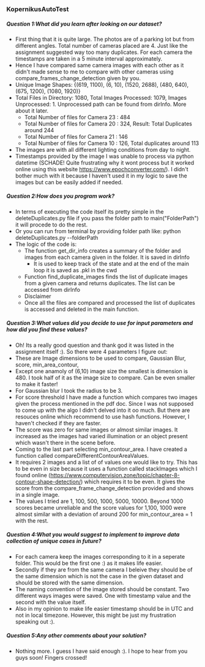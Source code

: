 ### KopernikusAutoTest

##### Question 1:What did you learn after looking on our dataset?

* First thing that it is quite large. The photos are of a parking lot but from different angles. Total number of cameras placed are 4. Just like the assignment suggested way too many duplicates. For each camera the timestamps are taken in a 5 minute interval approximately.
* Hence I have compared same camera images with each other as it didn't made sense to me to compare with other cameras using compare_frames_change_detection given by you.
* Unique Image Shapes: {(619, 1100), (6, 10), (1520, 2688), (480, 640), (675, 1200), (1080, 1920)}
* Total Files in Directory: 1080, Total Images Processed: 1079, Images Unprocessed: 1. Unprocessed path can be found from dirInfo. More about it later.
  *  Total Number of files for Camera 23 : 484
  *  Total Number of files for Camera 20 : 324, Result: Total Duplicates around 244
  *  Total Number of files for Camera 21 : 146
  *  Total Number of files for Camera 10 : 126, Total duplicates around 113
*  The images are with all different lighting conditions from day to night.
*  Timestamps provided by the image I was unable to process via python datetime (SCHADE! Quite frustrating why it wont process but it worked online using this website https://www.epochconverter.com/). I didn't bother much with it because I haven't used it in my logic to save the images but can be easily added if needed. 
  
##### Question 2:How does you program work?

* In terms of executing the code itself its pretty simple in the deleteDuplicates.py file if you pass the folder path to main("FolderPath") it will procede to do the rest.
* Or you can run from terminal by providing folder path like: python deleteDuplicates.py --folderPath 
* The logic of the code is:
  * The function get_dir_info creates a summary of the folder and images from each camera given in the folder. It is saved in dirInfo
    * It is used to keep track of the state and at the end of the main loop it is saved as .pkl in the cwd
  * Function find_duplicate_images finds the list of duplicate images from a given camera and returns duplicates. The list can be accessed from dirInfo
  * Disclaimer
  * Once all the files are compared and processed  the list of duplicates is accessed and deleted in the main function.

##### Question 3:What values did you decide to use for input parameters and how did you find these values?

* Oh! Its a really good question and thank god it was listed in the assignment itself :). So there were 4 parameters I figure out:
* These are Image dimensions to be used to compare, Gaussian Blur, score, min_area_contour,
* Except one anamoly of (6,10) image size the smallest is dimension is 480. I took half of it as the image size to compare. Can be even smaller to make it faster! 
* For Gaussian blur I took the radius to be 3. 
* For score threshold I have made a function which compares two images given the process mentioned in the pdf doc. Since I was not supposed to come up with the algo I didn't delved into it oo much. But there are resouces online which recommend to use hash functions. However, I haven't checked if they are faster.
 * The score was zero for same images or almost similar images. It increased as the images had varied illumination or an object present which wasn't there in the scene before.
* Coming to the last part selecting min_contour_area. I have created a function called compareDifferentContourAreaValues.
 * It requires 2 images and a list of  of values one would like to try. This has to be even in size because it uses a function called stackImages which I found online (https://www.computervision.zone/topic/chapter-8-contour-shape-detection/) which requires it to be even. It gives the score from the compare_frame_change_detection provided and shows in a single image.
 * The values I tried are 1, 100, 500, 1000, 5000, 10000. Beyond 1000 scores became unreliable and the score values for 1,100, 1000 were almost similar with a deviation of around 200 for min_contour_area = 1 with the rest.
   
##### Question 4:What you would suggest to implement to improve data collection of unique cases in future?

* For each camera keep the images corresponding to it in a seperate folder. This would be the first one :) as it makes life easier.
* Secondly if they are from the same camera I beleive they should be of the same dimension which is not the case in the given dataset and should be stored with the same dimension.
* The naming convention of the image stored should be constant. Two different ways images were saved. One with timestamp value and the second with the value itself.
* Also in my opinion to make life easier timestamp should be in UTC and not in local timezone. However, this might be just my frustration speaking out :). 

 
##### Question 5:Any other comments about your solution?
* Nothing more. I guess I have said enough :). I hope to hear from you guys soon! Fingers crossed!
